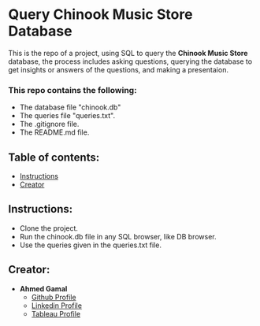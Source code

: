 # Query Chinook Music Store Database 

This is the repo of a project, using SQL to query the **Chinook Music Store** database, the process includes asking questions, querying the database to get insights or answers of the questions, and making a presentaion.

### This repo contains the following:
* The database file "chinook.db"
* The queries file "queries.txt".
* The .gitignore file.
* The README.md file.

## Table of contents:

* [Instructions](#Instructions)
* [Creator](#Creator)

## Instructions:

* Clone the project.
* Run the chinook.db file in any SQL browser, like DB browser.
* Use the queries given in the queries.txt file.

## Creator:

* **Ahmed Gamal**
    - [Github Profile](https://github.com/a-gamal1)
    - [Linkedin Profile](https://www.linkedin.com/in/a-gamal1/)
    - [Tableau Profile](https://public.tableau.com/app/profile/ahmed1889#!/)